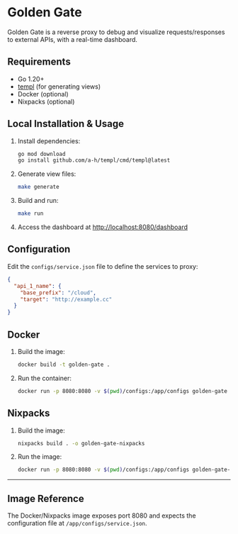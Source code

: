 # Golden Gate

Golden Gate is a reverse proxy to debug and visualize requests/responses to external APIs, with a real-time dashboard.

## Requirements
- Go 1.20+
- [templ](https://templ.guide/) (for generating views)
- Docker (optional)
- Nixpacks (optional)

## Local Installation & Usage

1. Install dependencies:
   ```sh
   go mod download
   go install github.com/a-h/templ/cmd/templ@latest
   ```

2. Generate view files:
   ```sh
   make generate
   ```

3. Build and run:
   ```sh
   make run
   ```

4. Access the dashboard at [http://localhost:8080/dashboard](http://localhost:8080/dashboard)

## Configuration

Edit the `configs/service.json` file to define the services to proxy:

```json
{
  "api_1_name": {
    "base_prefix": "/cloud",
    "target": "http://example.cc"
  }
}
```

## Docker

1. Build the image:
   ```sh
   docker build -t golden-gate .
   ```

2. Run the container:
   ```sh
   docker run -p 8080:8080 -v $(pwd)/configs:/app/configs golden-gate
   ```

## Nixpacks

1. Build the image:
   ```sh
   nixpacks build . -o golden-gate-nixpacks
   ```

2. Run the image:
   ```sh
   docker run -p 8080:8080 -v $(pwd)/configs:/app/configs golden-gate-nixpacks
   ```

---

## Image Reference

The Docker/Nixpacks image exposes port 8080 and expects the configuration file at `/app/configs/service.json`. 